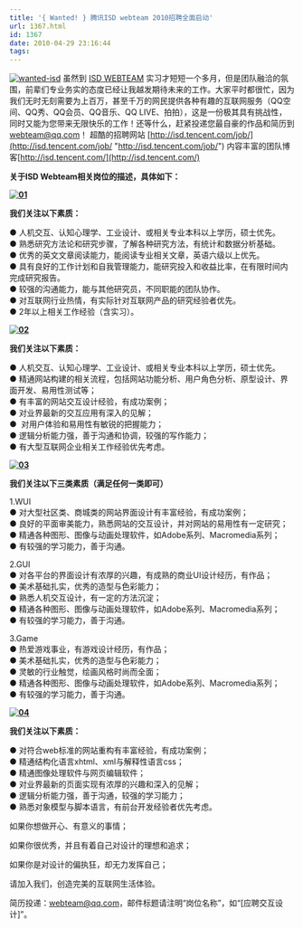 ```yaml
---
title: '{ Wanted! } 腾讯ISD webteam 2010招聘全面启动'
url: 1367.html
id: 1367
date: 2010-04-29 23:16:44
tags:
---
```


[![wanted-isd](http://cai13.info/blog_pic/WantedISDwebteam2010_13288/wantedisd_thumb.jpg "wanted-isd")](http://cai13.info/blog_pic/WantedISDwebteam2010_13288/wantedisd.jpg) 虽然到 [ISD WEBTEAM](http://isd.tencent.com/) 实习才短短一个多月，但是团队融洽的氛围，前辈们专业务实的态度已经让我越发期待未来的工作。大家平时都很忙，因为我们无时无刻需要为上百万，甚至千万的网民提供各种有趣的互联网服务（QQ空间、QQ秀、QQ会员、QQ音乐、QQ LIVE、拍拍），这是一份极其具有挑战性，同时又能为您带来无限快乐的工作！还等什么，赶紧投递您最自豪的作品和简历到[webteam@qq.com](mailto:webteam@qq.com)！ 超酷的招聘网站 [http://isd.tencent.com/job/](http://isd.tencent.com/job/ "http://isd.tencent.com/job/") 内容丰富的团队博客[http://isd.tencent.com/](http://isd.tencent.com/) 

**关于ISD Webteam相关岗位的描述，具体如下：**

**[![](http://www.xibeidesign.cn/wp-content/uploads/2010/04/012.jpg "01")](http://www.xibeidesign.cn/wp-content/uploads/2010/04/012.jpg)**

**我们关注以下素质：**

● 人机交互、认知心理学、工业设计、或相关专业本科以上学历，硕士优先。  
● 熟悉研究方法论和研究步骤，了解各种研究方法，有统计和数据分析基础。  
● 优秀的英文文章阅读能力，能阅读专业相关文章，英语六级以上优先。  
● 具有良好的工作计划和自我管理能力，能研究投入和收益比率，在有限时间内完成研究报告。  
● 较强的沟通能力，能与其他研究员，不同职能的团队协作。  
● 对互联网行业热情，有实际针对互联网产品的研究经验者优先。  
● 2年以上相关工作经验（含实习）。

**[![](http://www.xibeidesign.cn/wp-content/uploads/2010/04/02.jpg "02")](http://www.xibeidesign.cn/wp-content/uploads/2010/04/02.jpg)**

**我们关注以下素质：**

● 人机交互、认知心理学、工业设计、或相关专业本科以上学历，硕士优先。  
● 精通网站构建的相关流程，包括网站功能分析、用户角色分析、原型设计、界面开发、易用性测试等；  
● 有丰富的网站交互设计经验，有成功案例；  
● 对业界最新的交互应用有深入的见解；  
●  对用户体验和易用性有敏锐的把握能力；  
● 逻辑分析能力强，善于沟通和协调，较强的写作能力；  
● 有大型互联网企业相关工作经验优先考虑。

**[![](http://www.xibeidesign.cn/wp-content/uploads/2010/04/03.jpg "03")](http://www.xibeidesign.cn/wp-content/uploads/2010/04/03.jpg)**

**我们关注以下三类素质（满足任何一类即可）**

1.WUI  
● 对大型社区类、商城类的网站界面设计有丰富经验，有成功案例；  
● 良好的平面审美能力，熟悉网站的交互设计，并对网站的易用性有一定研究；  
● 精通各种图形、图像与动画处理软件，如Adobe系列、Macromedia系列；  
● 有较强的学习能力，善于沟通。

2.GUI  
● 对各平台的界面设计有浓厚的兴趣，有成熟的商业UI设计经历，有作品；  
● 美术基础扎实，优秀的造型与色彩能力；  
● 熟悉人机交互设计，有一定的方法沉淀；  
● 精通各种图形、图像与动画处理软件，如Adobe系列、Macromedia系列；  
● 有较强的学习能力，善于沟通。

3.Game  
● 热爱游戏事业，有游戏设计经历，有作品；  
● 美术基础扎实，优秀的造型与色彩能力；  
● 灵敏的行业触觉，绘画风格时尚而全面；  
● 精通各种图形、图像与动画处理软件，如Adobe系列、Macromedia系列；  
● 有较强的学习能力，善于沟通。

**[![](http://www.xibeidesign.cn/wp-content/uploads/2010/04/04.jpg "04")](http://www.xibeidesign.cn/wp-content/uploads/2010/04/04.jpg)**

**我们关注以下素质：**

● 对符合web标准的网站重构有丰富经验，有成功案例；  
● 精通结构化语言xhtml、xml与解释性语言css；  
● 精通图像处理软件与网页编辑软件；  
● 对业界最新的页面实现有浓厚的兴趣和深入的见解；  
● 逻辑分析能力强，善于沟通，较强的学习能力；  
● 熟悉对象模型与脚本语言，有前台开发经验者优先考虑。

如果你想做开心、有意义的事情；

如果你很优秀，并且有着自己对设计的理想和追求；

如果你是对设计的偏执狂，却无力发挥自己；

请加入我们，创造完美的互联网生活体验。

简历投递：[webteam@qq.com](http://www.xibeidesign.cn/?p=524)，邮件标题请注明“岗位名称”，如“\[应聘交互设计\]”。